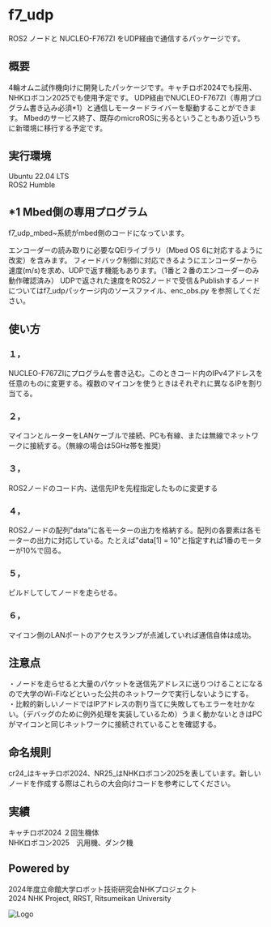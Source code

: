 # f7_udp
ROS2 ノードと NUCLEO-F767ZI をUDP経由で通信するパッケージです。  

## 概要 
4輪オムニ試作機向けに開発したパッケージです。キャチロボ2024でも採用、NHKロボコン2025でも使用予定です。
UDP経由でNUCLEO-F767ZI（専用プログラム書き込み必須*1）と通信しモータードライバーを駆動することができます。
Mbedのサービス終了、既存のmicroROSに劣るということもあり近いうちに新環境に移行する予定です。  

## 実行環境 
Ubuntu 22.04 LTS  
ROS2 Humble

## *1 Mbed側の専用プログラム 
f7_udp_mbed~系統がmbed側のコードになっています。

エンコーダーの読み取りに必要なQEIライブラリ（Mbed OS 6に対応するように改変）を含みます。
フィードバック制御に対応できるようにエンコーダーから速度(m/s)を求め、UDPで返す機能もあります。（1番と２番のエンコーダーのみ動作確認済み）
UDPで返された速度をROS2ノードで受信＆Publishするノードについてはf7_udpパッケージ内のソースファイル、enc_obs.py を参照してください。

## 使い方
### １，
NUCLEO-F767ZIにプログラムを書き込む。このときコード内のIPv4アドレスを任意のものに変更する。複数のマイコンを使うときはそれぞれに異なるIPを割り当てる。  
### ２，
マイコンとルーターをLANケーブルで接続、PCも有線、または無線でネットワークに接続する。（無線の場合は5GHz帯を推奨）  
### ３，
ROS2ノードのコード内、送信先IPを先程指定したものに変更する  
### ４，
ROS2ノードの配列"data"に各モーターの出力を格納する。配列の各要素は各モーターの出力に対応している。たとえば"data[1] = 10"と指定すれば1番のモーターが10%で回る。  
### ５，
ビルドしてしてノードを走らせる。  
### ６，
マイコン側のLANポートのアクセスランプが点滅していれば通信自体は成功。  

## 注意点
・ノードを走らせると大量のパケットを送信先アドレスに送りつけることになるので大学のWi-Fiなどといった公共のネットワークで実行しないようにする。  
・比較的新しいノードではIPアドレスの割り当てに失敗してもエラーを吐かない。（デバッグのために例外処理を実装しているため）うまく動かないときはPCがマイコンと同じネットワークに接続されていることを確認する。　　

## 命名規則
cr24_はキャチロボ2024、NR25_はNHKロボコン2025を表しています。新しいノードを作成する際はこれらの大会向けコードを参考にしてください。

## 実績
キャチロボ2024 ２回生機体  
NHKロボコン2025　汎用機、ダンク機

## Powered by
2024年度立命館大学ロボット技術研究会NHKプロジェクト  
2024 NHK Project, RRST, Ritsumeikan University 

![Logo](https://www.rrst.jp/img/logo.png)